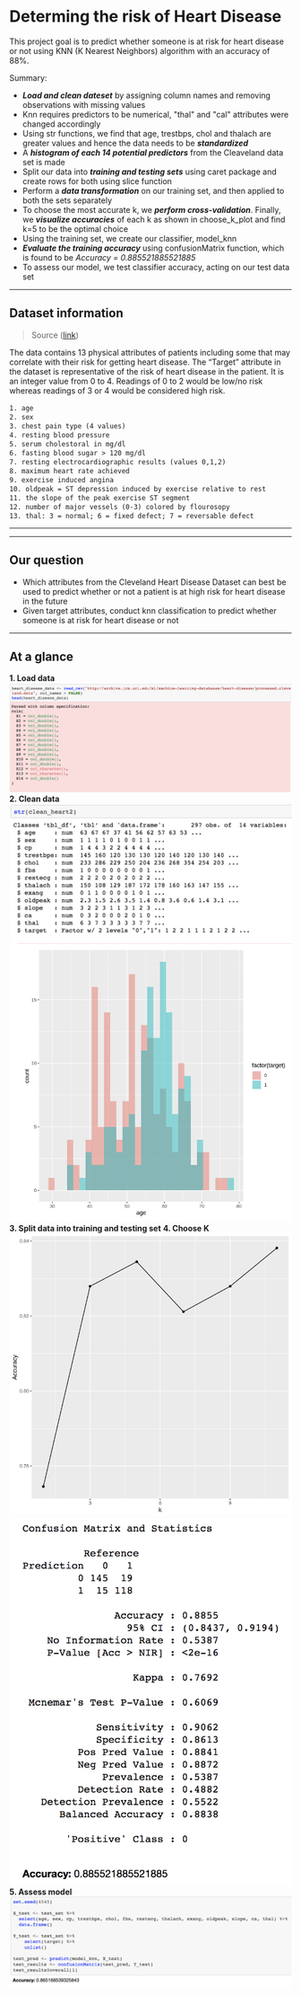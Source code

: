 # Determing the risk of Heart Disease 
This project goal is to predict whether someone is at risk for heart disease or not using KNN (K Nearest Neighbors) algorithm with an accuracy of 88%.

Summary:
- _**Load and clean dateset**_ by assigning column names and removing observations with missing values
- Knn requires predictors to be numerical, "thal" and "cal" attributes were changed accordingly
- Using str functions, we find that age, trestbps, chol and thalach are greater values and hence the data needs to be _**standardized**_
- A _**histogram of each 14 potential predictors**_ from the Cleaveland data set is made
- Split our data into _**training and testing sets**_ using caret package and create rows for both using slice function
- Perform a _**data transformation**_ on our training set, and then applied to both the sets separately
- To choose the most accurate k, we _**perform cross-validation**_. Finally, we _**visualize accuracies**_ of each k as shown in choose_k_plot and find k=5 to be the optimal choice
- Using the training set, we create our classifier, model_knn
- _**Evaluate the training accuracy**_ using confusionMatrix function, which is found to be *Accuracy = 0.885521885521885*
- To assess our model, we test classifier accuracy, acting on our test data set


---
Dataset information
---
> Source ([link](https://archive.ics.uci.edu/ml/datasets/Heart+Disease))

The data contains 13 physical attributes of patients including some that may correlate with their risk for getting heart disease. The “Target” attribute in the dataset is representative of the risk of heart disease in the patient. It is an integer value from 0 to 4. Readings of 0 to 2 would be low/no risk whereas readings of 3 or 4 would be considered high risk. 
```
1. age
2. sex
3. chest pain type (4 values)
4. resting blood pressure
5. serum cholestoral in mg/dl
6. fasting blood sugar > 120 mg/dl
7. resting electrocardiographic results (values 0,1,2)
8. maximum heart rate achieved
9. exercise induced angina
10. oldpeak = ST depression induced by exercise relative to rest
11. the slope of the peak exercise ST segment
12. number of major vessels (0-3) colored by flourosopy
13. thal: 3 = normal; 6 = fixed defect; 7 = reversable defect
```
---
---
Our question
----
- Which attributes from the Cleveland Heart Disease Dataset can best be used to predict whether or not a patient is at high risk for heart disease in the future
- Given target attributes, conduct knn classification to predict whether someone is at risk for heart disease or not 

---
At a glance
---

  **1. Load data**
      ![image1](https://github.com/rosa-rzi/Diagnostic-for-Heart-Disease-using-KNN/blob/e6b4455b0a59ffae3c2d342eba66e911fbca9999/images/Screen%20Shot%202021-05-18%20at%2011.38.46%20AM.png)
  **2. Clean data**
      ![image2](https://github.com/rosa-rzi/Diagnostic-for-Heart-Disease-using-KNN/blob/e6b4455b0a59ffae3c2d342eba66e911fbca9999/images/Screen%20Shot%202021-05-18%20at%2011.38.15%20AM.png)
      ![image3](https://github.com/rosa-rzi/Diagnostic-for-Heart-Disease-using-KNN/blob/e6b4455b0a59ffae3c2d342eba66e911fbca9999/images/Screen%20Shot%202021-05-18%20at%2011.39.21%20AM.png)
  **3. Split data into training and testing set**
  **4. Choose K**
      ![image4](https://github.com/rosa-rzi/Diagnostic-for-Heart-Disease-using-KNN/blob/e6b4455b0a59ffae3c2d342eba66e911fbca9999/images/kVisualization.png)
      ![image5](https://github.com/rosa-rzi/Diagnostic-for-Heart-Disease-using-KNN/blob/e6b4455b0a59ffae3c2d342eba66e911fbca9999/images/Screen%20Shot%202021-05-18%20at%2011.42.20%20AM.png)
  **5. Assess model**
      ![image6](https://github.com/rosa-rzi/Diagnostic-for-Heart-Disease-using-KNN/blob/e6b4455b0a59ffae3c2d342eba66e911fbca9999/images/Screen%20Shot%202021-05-18%20at%2011.42.53%20AM.png)
